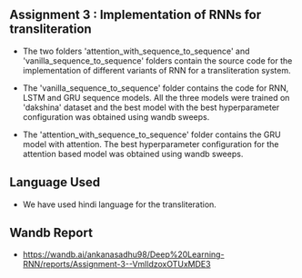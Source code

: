 ## Assignment 3 : Implementation of RNNs for transliteration

* The two folders 'attention_with_sequence_to_sequence' and 'vanilla_sequence_to_sequence' folders contain the source code for the implementation of different variants of RNN for a transliteration system.

* The 'vanilla_sequence_to_sequence' folder contains the code for RNN, LSTM and GRU sequence models. All the three models were trained on 'dakshina' dataset and the best model with the best hyperparameter configuration was obtained using wandb sweeps.

* The 'attention_with_sequence_to_sequence' folder contains the GRU model with attention. The best hyperparameter configuration for the attention based model was obtained using wandb sweeps.

## Language Used
* We have used hindi language for the transliteration.

## Wandb Report

* https://wandb.ai/ankanasadhu98/Deep%20Learning-RNN/reports/Assignment-3--VmlldzoxOTUxMDE3



